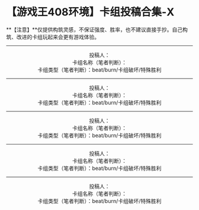 # 【游戏王408环境】卡组投稿合集-X

**【注意】**仅提供构筑灵感，不保证强度、胜率，也不建议直接手抄。自己构筑、改进的卡组玩起来会更有游戏体验。

---

 <center>
    <img src = ""
         width = "%">
    <br>
    投稿人：
    <br>
    卡组名称（笔者判断）：
    <br>
    卡组类型（笔者判断）：beat/burn/卡组破坏/特殊胜利
</center>

---

<center>
    <img src = ""
         width = "%">
    <br>
    投稿人：
    <br>
    卡组名称（笔者判断）：
    <br>
    卡组类型（笔者判断）：beat/burn/卡组破坏/特殊胜利
</center>

---

<center>
    <img src = ""
         width = "%">
    <br>
    投稿人：
    <br>
    卡组名称（笔者判断）：
    <br>
    卡组类型（笔者判断）：beat/burn/卡组破坏/特殊胜利
</center>

---

<center>
    <img src = ""
         width = "%">
    <br>
    投稿人：
    <br>
    卡组名称（笔者判断）：
    <br>
    卡组类型（笔者判断）：beat/burn/卡组破坏/特殊胜利
</center>

---

<center>
    <img src = ""
         width = "%">
    <br>
    投稿人：
    <br>
    卡组名称（笔者判断）：
    <br>
    卡组类型（笔者判断）：beat/burn/卡组破坏/特殊胜利
</center>